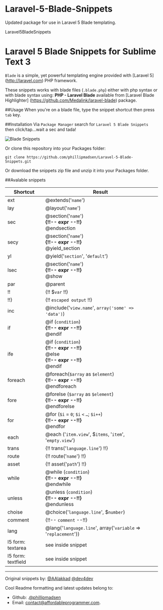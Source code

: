 # Laravel-5-Blade-Snippets
Updated package for use in Laravel 5 Blade templating.

Laravel5BladeSnippets 
# Laravel 5 Blade Snippets for Sublime Text 3

`Blade` is a simple, yet powerful templating engine provided with [Laravel 5] (http://laravel.com) PHP framework.

These snippets works with blade files (`.blade.php`) either with php syntax or with blade syntax using: **PHP - Laravel Blade** available from [Laravel Blade Highlighter] (https://github.com/Medalink/laravel-blade) package.

##Usage
When you're on a blade file, type the snippet shortcut then press `tab` key.

##Installation
Via `Package Manager` search for `Laravel 5 Blade Snippets` then click/tap…wait a sec and tada!

![Blade Snippets](http://f.dev.mk.ua/files/dadbee44b4461b709d444951ba26f70f/file_51d27202c2a8b.png)

Or clone this repository into your Packages folder:

    git clone https://github.com/phillipmadsen/Laravel-5-Blade-Snippets.git


Or download the snippets zip file and unzip it into your Packages folder.

##Avalable snippets

| Shortcut                     | Result |
|----------------------------- |--------|
| ext		                   | @extends('`name`') |
| lay		                   | @layout('`name`')  |
| sec		                   | @section('`name`') <br /> **{!!-- expr --!!}** <br /> @endsection    |
| secy		                   | @section('`name`') <br /> **{!!-- expr --!!}** <br /> @yield_section |
| yl		                   | @yield('`section`', '`default`') |
| lsec		                   | @section('`name`') <br /> **{!!-- expr --!!}** <br /> @show |
| par		                   | @parent	|
| !!		                   | {!! $`var` !!}	|
| !!}		                   | {!! `escaped output` !!}	|
| inc		                   | @include('`view.name`', `array('some' => 'data')`)  |
| if		                   | @if (`condition`) <br /> **{!!-- expr --!!}** <br /> @endif   |
| ife		                   | @if (`condition`) <br /> **{!!-- expr --!!}** <br /> @else <br /> **{!!-- expr --!!}** <br /> @endif  |
| foreach	                   | @foreach(`$array` as `$element`) <br /> **{!!-- expr --!!}** <br /> @endforeach  |
| fore		                   | @forelse (`$array` as `$element`) <br /> **{!!-- expr --!!}** <br /> @endforelse  |
| for		                   | @for (`$i` = `0`; `$i` `<` `…`; `$i++`) <br /> **{!!-- expr --!!}** <br /> @endfor  |
| each		                   | @each ('`item.view`', $`items`, '`item`', '`empty.view`')
| trans		                   | {!! trans('`language.line`') !!}	|
| route		                   | {!! route('`name`') !!}	|
| asset		                   | {!! asset('`path`') !!}	|
| while		                   | @while (`condition`) <br /> **{!!-- expr --!!}** <br /> @endwhile  |
| unless	                   | @unless (`condition`) <br /> **{!!-- expr --!!}** <br /> @endunless  |
| choise	                   | @choice('`language.line`', $`number`)  |
| comment	                   | {!!-- `comment` --!!}	|
| lang		                   | @lang('`language.line`', array('`variable` => '`replacement`'))  | 
| l5 form: 	textarea           | see inside snippet	|
| l5 form: 	textfield          | see inside snippet	| 
 



---
Original snippets by:
[@AAlakkad](https://github.com/AAlakkad)
[@dev4dev](https://github.com/dev4dev)

Cool Readme formatting and latest updates belong to:
* Github: .[@phillipmadsen](https://github.com/phillipmadsen)
* Email: [contact@affordableprogrammer.com](mailto:contact@affordableprogrammer.com).

